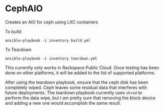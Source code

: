 # CephAIO
Creates an AIO for ceph using LXC containers


To build

` ansible-playbook -i inventory build.yml `

To Teardown

` ansible-playbook -i inventory teardown.yml `


This currently only works in Rackspace Public Cloud. Once testing has been done on other platforms, it will be added to the list of supported platforms.


After using the teardown playbook, ensure that the ceph disk has been completely wiped. Ceph leaves some residual data that interferes with future deployments. The teardown playbook currently uses ` shred ` to perform the data wipe, but I am pretty sure that removing the block device and adding a new one would accomplish the same result.
